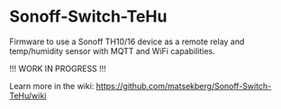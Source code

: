 # Sonoff-Switch-TeHu

Firmware to use a Sonoff TH10/16 device as a remote relay and temp/humidity sensor with MQTT and WiFi capabilities.

!!! WORK IN PROGRESS !!!

Learn more in the wiki: https://github.com/matsekberg/Sonoff-Switch-TeHu/wiki
